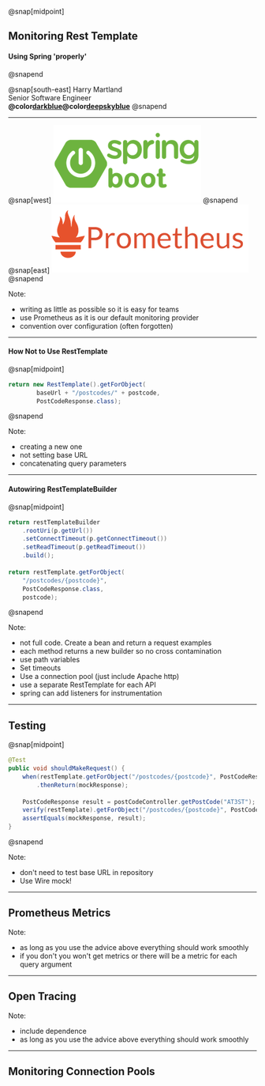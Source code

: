 
@snap[midpoint]
## Monitoring Rest Template
#### Using Spring 'properly'
@snapend

  
  @snap[south-east]
  Harry Martland  
  Senior Software Engineer  
  **@color[darkblue](Booking)@color[deepskyblue](Go)**
  @snapend

---

@snap[west]
![Kubernetes Logo](images/spring-boot-logo.png)
@snapend
@snap[east]
![Docker Logo](images/prometheus-logo.png)
@snapend

Note:
- writing as little as possible so it is easy for teams
- use Prometheus as it is our default monitoring provider
- convention over configuration (often forgotten)

---
#### How Not to Use RestTemplate

@snap[midpoint]
```java
return new RestTemplate().getForObject(
        baseUrl + "/postcodes/" + postcode, 
        PostCodeResponse.class);
```
@snapend

Note:
- creating a new one
- not setting base URL
- concatenating query parameters

---
#### Autowiring RestTemplateBuilder

@snap[midpoint]
```java
return restTemplateBuilder
    .rootUri(p.getUrl())
    .setConnectTimeout(p.getConnectTimeout())
    .setReadTimeout(p.getReadTimeout())
    .build();
    
return restTemplate.getForObject(
    "/postcodes/{postcode}", 
    PostCodeResponse.class, 
    postcode);
```
@snapend

Note:
- not full code. Create a bean and return a request examples
- each method returns a new builder so no cross contamination
- use path variables
- Set timeouts
- Use a connection pool (just include Apache http)
- use a separate RestTemplate for each API
- spring can add listeners for instrumentation

---

## Testing

@snap[midpoint]
```java
@Test
public void shouldMakeRequest() {
    when(restTemplate.getForObject("/postcodes/{postcode}", PostCodeResponse.class, "AT3ST"))
        .thenReturn(mockResponse);
    
    PostCodeResponse result = postCodeController.getPostCode("AT3ST");
    verify(restTemplate).getForObject("/postcodes/{postcode}", PostCodeResponse.class, "AT3ST");
    assertEquals(mockResponse, result);
}
```
@snapend

Note:
- don't need to test base URL in repository
- Use Wire mock!

---

## Prometheus Metrics

Note:
- as long as you use the advice above everything should work smoothly
- if you don't you won't get metrics or there will be a metric for each query argument

---

## Open Tracing

Note:
- include dependence
- as long as you use the advice above everything should work smoothly

---

## Monitoring Connection Pools
